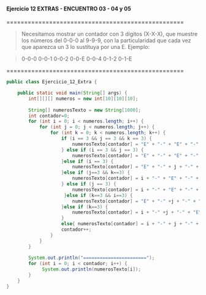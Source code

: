 #### Ejercicio 12 EXTRAS - ENCUENTRO 03 - 04 y 05
==================================================
> Necesitamos mostrar un contador con 3 dígitos (X-X-X), que muestre los números del 0-0-0 al 9-9-9, con la particularidad que cada vez que aparezca un 3 lo sustituya
por una E. Ejemplo: 

> 0-0-0
> 0-0-1
> 0-0-2
> 0-0-E
> 0-0-4
> 0-1-2
> 0-1-E

==================================================
```java
public class Ejercicio_12_Extra {

    public static void main(String[] args) {
        int[][][] numeros = new int[10][10][10];
        
        String[] numerosTexto = new String[1000];
        int contador=0;
        for (int i = 0; i < numeros.length; i++) {
            for (int j = 0; j < numeros.length; j++) {
                for (int k = 0; k < numeros.length; k++) {
                    if (i == 3 && j == 3 && k == 3) {
                        numerosTexto[contador] = "E" + "-" + "E" + "-" + "E";
                    } else if (i == 3 && j == 3) {
                        numerosTexto[contador] = "E" + "-" + "E" + "-" + k;
                    }else if (i == 3) {
                        numerosTexto[contador] = "E" + "-" + j + "-" + k;
                    }else if (j==3 && k==3) {
                        numerosTexto[contador] = i + "-" + "E" + "-" + "E";
                    } else if (j == 3) {
                        numerosTexto[contador] = i + "-" + "E" + "-" + k;
                     }else if (k==3 && i==3) {
                        numerosTexto[contador] = "E" + "-" +j + "-" + "E";  
                    }else if (k==3) {
                        numerosTexto[contador] = i + "-" +j + "-" + "E";
                    }
                    else{ numerosTexto[contador] = i + "-" + j + "-" + k;}
                    contador++;
                }
            }
        }
        
        System.out.println("=======================");
        for (int i = 0; i < contador; i++) {
             System.out.println(numerosTexto[i]);
        }
    }
}
```
